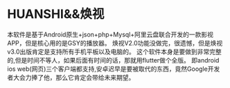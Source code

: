 # HUANSHI&&焕视
本软件是基于Android原生+json+php+Mysql+阿里云盘联合开发的一款影视APP，但是核心用的是GSY的播放器。
焕视V2.0功能没做完，很遗憾，但是焕视v3.0出版肯定是支持所有手机平板以及电脑的。
这个软件本身是要做到非常完整的,但是时间不等人，如果后面有时间的话，那就用flutter做个全版。
即android ios web(网页)三个客户端都支持,安卓迟早是要被取代的东西，竟然Google开发者大会力捧了他，那么它肯定会带给未来期望。
